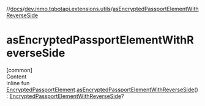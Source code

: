 //[docs](../../index.md)/[dev.inmo.tgbotapi.extensions.utils](index.md)/[asEncryptedPassportElementWithReverseSide](as-encrypted-passport-element-with-reverse-side.md)



# asEncryptedPassportElementWithReverseSide  
[common]  
Content  
inline fun [EncryptedPassportElement](../dev.inmo.tgbotapi.types.passport.encrypted.abstracts/-encrypted-passport-element/index.md).[asEncryptedPassportElementWithReverseSide](as-encrypted-passport-element-with-reverse-side.md)(): [EncryptedPassportElementWithReverseSide](../dev.inmo.tgbotapi.types.passport.encrypted.abstracts/-encrypted-passport-element-with-reverse-side/index.md)?  



